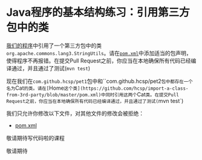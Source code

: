 # Java程序的基本结构练习：引用第三方包中的类

[我们的程序](https://github.com/hcsp/import-a-class-from-3rd-party/blob/master/src/main/java/com/github/hcsp/Main.java)中引用了一个第三方包中的类`org.apache.commons.lang3.StringUtils`。请在[`pom.xml`](https://github.com/hcsp/import-a-class-from-3rd-party/blob/master/pom.xml)中添加适当的包声明，
使得程序不再报错。在提交Pull Request之前，你应当在本地确保所有代码已经编译通过，并且通过了测试(`mvn test`)

现在我们在`com.github.hcsp/pet1`包中和``com.github.hcsp/pet2`包中都存在一个名为`Cat`的类。请在[`Home`这个类](https://github.com/hcsp/import-a-class-from-3rd-party/blob/master/pom.xml)中同时引用这两个`Cat`类。在提交Pull Request之前，你应当在本地确保所有代码已经编译通过，并且通过了测试(`mvn test`)

我们只允许你修改以下文件，对其他文件的修改会被拒绝：
- [pom.xml](https://github.com/hcsp/import-a-class-from-3rd-party/blob/master/pom.xml)


敬请期待写代码啦的课程

敬请期待
